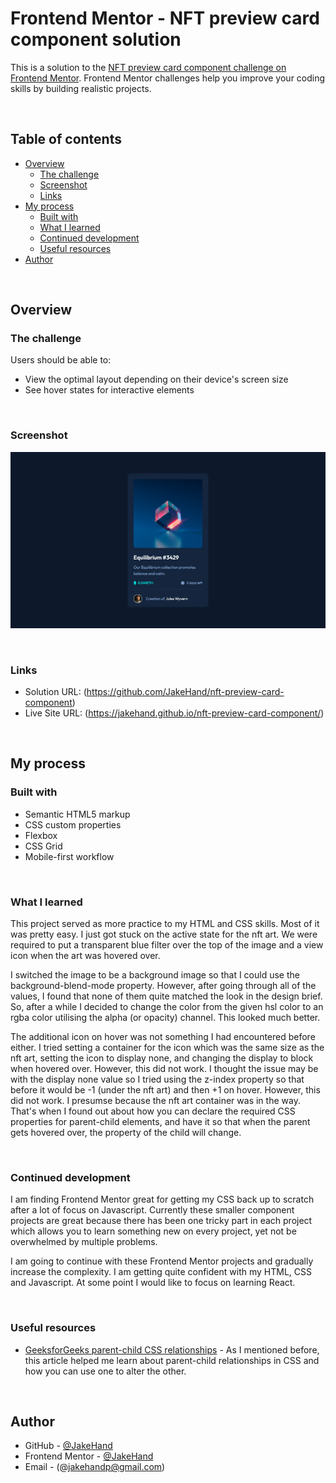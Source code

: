 # Frontend Mentor - NFT preview card component solution

This is a solution to the [NFT preview card component challenge on Frontend Mentor](https://www.frontendmentor.io/challenges/nft-preview-card-component-SbdUL_w0U). Frontend Mentor challenges help you improve your coding skills by building realistic projects. 

&nbsp;  
## Table of contents

- [Overview](#overview)
  - [The challenge](#the-challenge)
  - [Screenshot](#screenshot)
  - [Links](#links)
- [My process](#my-process)
  - [Built with](#built-with)
  - [What I learned](#what-i-learned)
  - [Continued development](#continued-development)
  - [Useful resources](#useful-resources)
- [Author](#author)

&nbsp;  
## Overview

### The challenge

Users should be able to:

- View the optimal layout depending on their device's screen size
- See hover states for interactive elements

&nbsp;  
### Screenshot

![](./images/final-product-screenshot.png)

&nbsp;  
### Links

- Solution URL: (https://github.com/JakeHand/nft-preview-card-component)
- Live Site URL: (https://jakehand.github.io/nft-preview-card-component/)

&nbsp;  
## My process

### Built with

- Semantic HTML5 markup
- CSS custom properties
- Flexbox
- CSS Grid
- Mobile-first workflow

&nbsp;  
### What I learned

This project served as more practice to my HTML and CSS skills. Most of it was pretty easy. I just got stuck on the active state for the nft art. We were required to put a transparent blue filter over the top of the image and a view icon when the art was hovered over.

I switched the image to be a background image so that I could use the background-blend-mode property. However, after going through all of the values, I found that none of them quite matched the look in the design brief. So, after a while I decided to change the color from the given hsl color to an rgba color utilising the alpha (or opacity) channel. This looked much better.

The additional icon on hover was not something I had encountered before either. I tried setting a container for the icon which was the same size as the nft art, setting the icon to display none, and changing the display to block when hovered over. However, this did not work. I thought the issue may be with the display none value so I tried using the z-index property so that before it would be -1 (under the nft art) and then +1 on hover. However, this did not work. I presumse because the nft art container was in the way. That's when I found out about how you can declare the required CSS properties for parent-child elements, and have it so that when the parent gets hovered over, the property of the child will change.

&nbsp;  
### Continued development

I am finding Frontend Mentor great for getting my CSS back up to scratch after a lot of focus on Javascript. Currently these smaller component projects are great because there has been one tricky part in each project which allows you to learn something new on every project, yet not be overwhelmed by multiple problems.

I am going to continue with these Frontend Mentor projects and gradually increase the complexity. I am getting quite confident with my HTML, CSS and Javascript. At some point I would like to focus on learning React.

&nbsp;  
### Useful resources

- [GeeksforGeeks parent-child CSS relationships](https://www.geeksforgeeks.org/how-to-affect-other-elements-when-one-element-is-hovered-in-css/) - 
As I mentioned before, this article helped me learn about parent-child relationships in CSS and how you can use one to alter the other.

&nbsp;  
## Author

- GitHub - [@JakeHand](https://github.com/JakeHand)
- Frontend Mentor - [@JakeHand](https://www.frontendmentor.io/profile/@JakeHand)
- Email - (@jakehandp@gmail.com)
